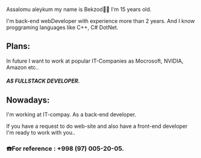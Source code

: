 <p>Assalomu aleykum my name is Bekzod🧑‍💻 I'm 15 years old.</p>
<p>I'm back-end webDeveloper with experience more than 2 years. And I know proggraming languages like C++, C# DotNet.</p>
<p><h2>Plans:</h2> In future I want to work at popular IT-Companies as Mocrosoft, NVIDIA, Amazon etc.. <h5>AS FULLSTACK DEVELOPER. </h5></p>
<p><h2>Nowadays:</h2> I'm working at IT-compay. As a back-end developer.</p>
<p>If you have a request to do web-site and also have a front-end developer I'm ready to work with you.</h3>.
<h3>☎️For reference : +998 (97) 005-20-05.</h3> 

<!---
bekzod28072009/bekzod28072009 is a ✨ special ✨ repository because its `README.md` (this file) appears on your GitHub profile.
You can click the Preview link to take a look at your changes.
--->
